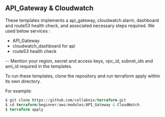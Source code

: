  ## API_Gateway & Cloudwatch

These templates implements a api_gateway, cloudwatch alarm, dashboard and route53 health check, and associated necessary steps required. We used below services :

- API_Gateway
- cloudwatch_dashboard for api
- route53 health check

-- Mention your region, secret and access keys, vpc_id, subnet_ids and ami_id required in the templates.

To run these templates, clone the repository and run terraform apply within its own directory.

For example:

```tf
$ git clone https://github.com/collabnix/terraform.git
$ cd terraform/beginner/aws/modules/API_Gateway & CloudWatch
$ terraform apply
```
